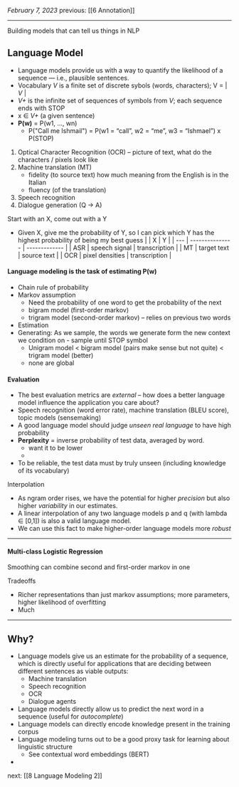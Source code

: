 *February 7, 2023*
previous: [[6 Annotation]]

---
Building models that can tell us things in NLP

## Language Model
- Language models provide us with a way to quantify the likelihood of a sequence — i.e., plausible sentences.
- Vocabulary *V* is a finite set of discrete sybols (words, characters); V = | *V* |
- *V+* is the infinite set of sequences of symbols from *V*; each sequence ends with STOP
- x ∈ *V+* (a given sentence)
- **P(w)** = P(w1, …, wn)
	- P("Call me Ishmail") = P(w1 = “call”, w2 = “me”, w3 = “Ishmael”) x P(STOP)


1. Optical Character Recognition (OCR) – picture of text, what do the characters / pixels look like
2. Machine translation (MT)
	- fidelity (to source text) how much meaning from the English is in the Italian
	- fluency (of the translation)
3. Speech recognition
4. Dialogue generation (Q -> A)

Start with an X, come out with a Y
- Given X, give me the probability of Y, so I can pick which Y has the highest probability of being my best guess
|     | X               | Y             |
| --- | --------------- | ------------- |
| ASR | speech signal   | transcription |
| MT  | target text     | source text   |
| OCR | pixel densities | transcription |

#### Language modeling is the task of estimating P(w)
- Chain rule of probability
- Markov assumption
	- Need the probability of one word to get the probability of the next
	- bigram model (first-order markov)
	- trigram model (second-order markov) – relies on previous two words
- Estimation
- Generating: As we sample, the words we generate form the new context we condition on - sample until STOP symbol
	- Unigram model < bigram model (pairs make sense but not quite) < trigram model (better)
	- none are global

#### Evaluation
- The best evaluation metrics are *external* – how does a better language model influence the application you care about?
- Speech recognition (word error rate), machine translation (BLEU score), topic models (sensemaking)
- A good language model should judge *unseen real language* to have high probability
- **Perplexity** = inverse probability of test data, averaged by word.
	- want it to be lower
	- 
- To be reliable, the test data must by truly unseen (including knowledge of its vocabulary)

Interpolation
- As ngram order rises, we have the potential for higher *precision* but also higher *variability* in our estimates.
- A linear interpolation of any two language models p and q (with lambda ∈ [0,1]) is also a valid language model.
- We can use this fact to make higher-order language models more *robust*

---

#### Multi-class Logistic Regression

Smoothing can combine second and first-order markov in one

Tradeoffs
- Richer representations than just markov assumptions; more parameters, higher likelihood of overfitting
- Much


---

## Why?

- Language models give us an estimate for the probability of a sequence, which is directly useful for applications that are deciding between different sentences as viable outputs:
	- Machine translation
	- Speech recognition
	- OCR
	- Dialogue agents
- Language models directly allow us to predict the next word in a sequence (useful for *autocomplete*)
- Language models can directly encode knowledge present in the training corpus
- Language modeling turns out to be a good proxy task for learning about linguistic structure
	- See contextual word embeddings (BERT)
- 


next: [[8 Language Modeling 2]]
